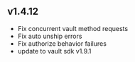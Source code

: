 ## v1.4.12
- Fix concurrent vault method requests
- Fix auto unship errors
- Fix authorize behavior failures
- update to vault sdk v1.9.1
